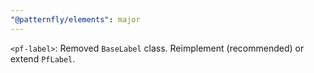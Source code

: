 ```yaml
---
"@patternfly/elements": major
---
```

`<pf-label>`: Removed `BaseLabel` class. Reimplement (recommended) or extend `PfLabel`.
